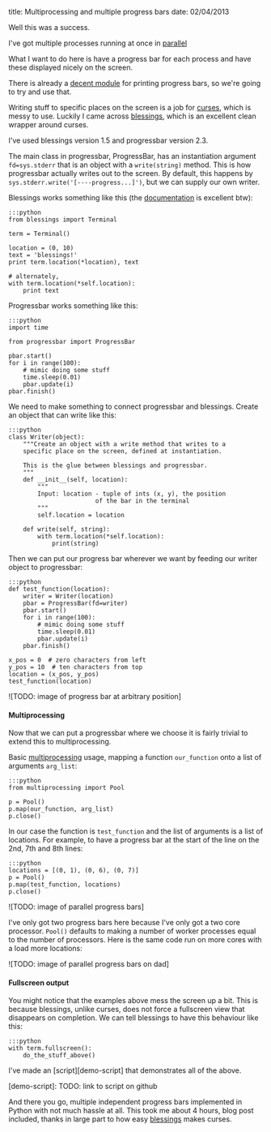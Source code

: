 title: Multiprocessing and multiple progress bars
date: 02/04/2013

Well this was a success.

I've got multiple processes running at once in [parallel][my-multi]

[my-multi]: http://aaren.github.com/notes/2012/04/embarassingly_parallel_python

What I want to do here is have a progress bar for each process and
have these displayed nicely on the screen.

There is already a [decent module][progressbar] for printing
progress bars, so we're going to try and use that.

Writing stuff to specific places on the screen is a job for
[curses][], which is messy to use. Luckily I came across
[blessings][], which is an excellent clean wrapper around curses.

I've used blessings version 1.5 and progressbar version 2.3.

[progressbar]: https://pypi.python.org/pypi/progressbar/2.3-dev
[curses]: http://docs.python.org/2/howto/curses.html
[blessings]: https://pypi.python.org/pypi/blessings/

The main class in progressbar, ProgressBar, has an instantiation
argument `fd=sys.stderr` that is an object with a `write(string)`
method. This is how progressbar actually writes out to the screen.
By default, this happens by `sys.stderr.write('[----progress...]')`,
but we can supply our own writer.

Blessings works something like this (the [documentation][blessings]
is excellent btw):

    :::python
    from blessings import Terminal

    term = Terminal()

    location = (0, 10)
    text = 'blessings!'
    print term.location(*location), text

    # alternately,
    with term.location(*self.location):
        print text

Progressbar works something like this:

    :::python
    import time

    from progressbar import ProgressBar

    pbar.start()
    for i in range(100):
        # mimic doing some stuff
        time.sleep(0.01)
        pbar.update(i)
    pbar.finish()

We need to make something to connect progressbar and blessings.
Create an object that can write like this:

    :::python
    class Writer(object):
        """Create an object with a write method that writes to a
        specific place on the screen, defined at instantiation.

        This is the glue between blessings and progressbar.
        """
        def __init__(self, location):
            """
            Input: location - tuple of ints (x, y), the position
                            of the bar in the terminal
            """
            self.location = location

        def write(self, string):
            with term.location(*self.location):
                print(string)

Then we can put our progress bar wherever we want by feeding our
writer object to progressbar:

    :::python
    def test_function(location):
        writer = Writer(location)
        pbar = ProgressBar(fd=writer)
        pbar.start()
        for i in range(100):
            # mimic doing some stuff
            time.sleep(0.01)
            pbar.update(i)
        pbar.finish()

    x_pos = 0  # zero characters from left
    y_pos = 10  # ten characters from top
    location = (x_pos, y_pos)
    test_function(location)

![TODO: image of progress bar at arbitrary position]

#### Multiprocessing ####

Now that we can put a progressbar where we choose it is fairly
trivial to extend this to multiprocessing.

Basic [multiprocessing][] usage, mapping a function `our_function`
onto a list of arguments `arg_list`:

    :::python
    from multiprocessing import Pool

    p = Pool()
    p.map(our_function, arg_list)
    p.close()

[multiprocessing]: http://docs.python.org/2/library/multiprocessing.html

In our case the function is `test_function` and the list of
arguments is a list of locations. For example, to have a progress
bar at the start of the line on the 2nd, 7th and 8th lines:

    :::python
    locations = [(0, 1), (0, 6), (0, 7)]
    p = Pool()
    p.map(test_function, locations)
    p.close()

![TODO: image of parallel progress bars]

I've only got two progress bars here because I've only got a two
core processor. `Pool()` defaults to making a number of worker
processes equal to the number of processors. Here is the same code
run on more cores with a load more locations:

![TODO: image of parallel progress bars on dad]

#### Fullscreen output ####

You might notice that the examples above mess the screen up a bit.
This is because blessings, unlike curses, does not force a
fullscreen view that disappears on completion. We can tell blessings
to have this behaviour like this:

    :::python
    with term.fullscreen():
        do_the_stuff_above()

I've made an [script][demo-script] that demonstrates all of the above.

[demo-script]: TODO: link to script on github

And there you go, multiple independent progress bars implemented in
Python with not much hassle at all. This took me about 4 hours, blog
post included, thanks in large part to how easy [blessings][] makes
curses. 
